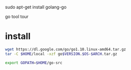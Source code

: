sudo apt-get install golang-go

go tool tour


# install

```bash
wget https://dl.google.com/go/go1.10.linux-amd64.tar.gz
tar -C $HOME/local -xzf go$VERSION.$OS-$ARCH.tar.gz

export GOPATH=$HOME/go-src
```
